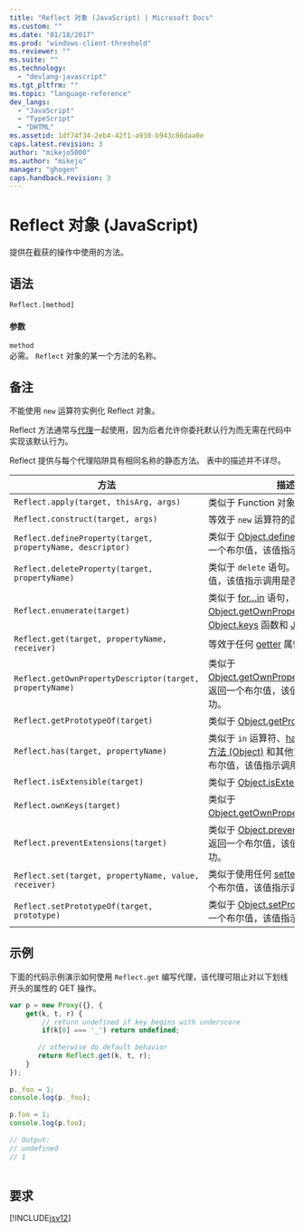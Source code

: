 ```yaml
---
title: "Reflect 对象 (JavaScript) | Microsoft Docs"
ms.custom: ""
ms.date: "01/18/2017"
ms.prod: "windows-client-threshold"
ms.reviewer: ""
ms.suite: ""
ms.technology: 
  - "devlang-javascript"
ms.tgt_pltfrm: ""
ms.topic: "language-reference"
dev_langs: 
  - "JavaScript"
  - "TypeScript"
  - "DHTML"
ms.assetid: 1df74f34-2eb4-42f1-a930-b943c86daa0e
caps.latest.revision: 3
author: "mikejo5000"
ms.author: "mikejo"
manager: "ghogen"
caps.handback.revision: 3
---
```

# Reflect 对象 (JavaScript)
提供在截获的操作中使用的方法。  
  
## 语法  
  
```  
Reflect.[method]  
```  
  
#### 参数  
 `method`  
 必需。  `Reflect` 对象的某一个方法的名称。  
  
## 备注  
 不能使用 `new` 运算符实例化 Reflect 对象。  
  
 Reflect 方法通常与[代理](../../javascript/reference/proxy-object-javascript.md)一起使用，因为后者允许你委托默认行为而无需在代码中实现该默认行为。  
  
 Reflect 提供与每个代理陷阱具有相同名称的静态方法。  表中的描述并不详尽。  
  
|方法|描述|  
|--------|--------|  
|`Reflect.apply(target, thisArg, args)`|类似于 Function 对象的 [apply](../../javascript/reference/apply-method-function-javascript.md) 方法。|  
|`Reflect.construct(target, args)`|等效于 `new` 运算符的函数。|  
|`Reflect.defineProperty(target, propertyName, descriptor)`|类似于 [Object.defineProperty](../../javascript/reference/object-defineproperty-function-javascript.md)。  返回一个布尔值，该值指示调用是否成功。|  
|`Reflect.deleteProperty(target, propertyName)`|类似于 `delete` 语句。  返回一个布尔值，该值指示调用是否成功。|  
|`Reflect.enumerate(target)`|类似于 [for…in](../../javascript/reference/for-dot-dot-dot-in-statement-javascript.md) 语句，[Object.getOwnPropertySymbols](../../javascript/reference/object-getownpropertysymbols-function-javascript.md)、[Object.keys](../../javascript/reference/object-keys-function-javascript.md) 函数和 [JSON.stringify](../../javascript/reference/json-stringify-function-javascript.md)。|  
|`Reflect.get(target, propertyName, receiver)`|等效于任何 [getter](../../javascript/creating-objects-javascript.md) 属性的函数。|  
|`Reflect.getOwnPropertyDescriptor(target, propertyName)`|类似于 [Object.getOwnPropertyDescriptor](../../javascript/reference/object-getownpropertydescriptor-function-javascript.md)。  返回一个布尔值，该值指示调用是否成功。|  
|`Reflect.getPrototypeOf(target)`|类似于 [Object.getPrototypeOf](../../javascript/reference/object-getprototypeof-function-javascript.md)。|  
|`Reflect.has(target, propertyName)`|类似于 `in` 运算符、[hasOwnProperty 方法 \(Object\)](../../javascript/reference/hasownproperty-method-object-javascript.md) 和其他方法。  返回一个布尔值，该值指示调用是否成功。|  
|`Reflect.isExtensible(target)`|类似于 [Object.isExtensible](../../javascript/reference/object-isextensible-function-javascript.md)。|  
|`Reflect.ownKeys(target)`|类似于 [Object.getOwnPropertyNames](../../javascript/reference/object-getownpropertynames-function-javascript.md)。|  
|`Reflect.preventExtensions(target)`|类似于 [Object.preventExtensions](../../javascript/reference/object-preventextensions-function-javascript.md)。  返回一个布尔值，该值指示调用是否成功。|  
|`Reflect.set(target, propertyName, value, receiver)`|类似于使用任何 [setter](../../javascript/creating-objects-javascript.md) 属性。  返回一个布尔值，该值指示调用是否成功。|  
|`Reflect.setPrototypeOf(target, prototype)`|类似于 [Object.setPrototypeOf](../../javascript/reference/object-setprototypeof-function-javascript.md)。  返回一个布尔值，该值指示调用是否成功。|  
  
## 示例  
 下面的代码示例演示如何使用 `Reflect.get` 编写代理，该代理可阻止对以下划线开头的属性的 GET 操作。  
  
```javascript  
var p = new Proxy({}, {  
    get(k, t, r) {  
        // return undefined if key begins with underscore  
        if(k[0] === '_') return undefined;  
  
       // otherwise do default behavior  
       return Reflect.get(k, t, r);  
    }  
});  
  
p._foo = 1;  
console.log(p._foo);  
  
p.foo = 1;  
console.log(p.foo);  
  
// Output:  
// undefined  
// 1  
  
```  
  
## 要求  
 [!INCLUDE[jsv12](../../javascript/reference/includes/jsv12-md.md)]